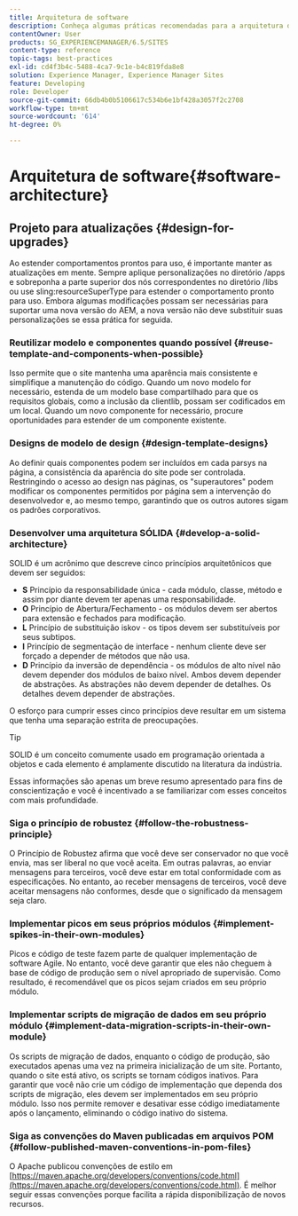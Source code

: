 ```yaml
---
title: Arquitetura de software
description: Conheça algumas práticas recomendadas para a arquitetura do seu software para Adobe Experience Manager.
contentOwner: User
products: SG_EXPERIENCEMANAGER/6.5/SITES
content-type: reference
topic-tags: best-practices
exl-id: cd4f3b4c-5488-4ca7-9c1e-b4c819fda8e8
solution: Experience Manager, Experience Manager Sites
feature: Developing
role: Developer
source-git-commit: 66db4b0b5106617c534b6e1bf428a3057f2c2708
workflow-type: tm+mt
source-wordcount: '614'
ht-degree: 0%

---
```


# Arquitetura de software{#software-architecture}

## Projeto para atualizações {#design-for-upgrades}

Ao estender comportamentos prontos para uso, é importante manter as atualizações em mente. Sempre aplique personalizações no diretório /apps e sobreponha a parte superior dos nós correspondentes no diretório /libs ou use sling:resourceSuperType para estender o comportamento pronto para uso. Embora algumas modificações possam ser necessárias para suportar uma nova versão do AEM, a nova versão não deve substituir suas personalizações se essa prática for seguida.

### Reutilizar modelo e componentes quando possível {#reuse-template-and-components-when-possible}

Isso permite que o site mantenha uma aparência mais consistente e simplifique a manutenção do código. Quando um novo modelo for necessário, estenda de um modelo base compartilhado para que os requisitos globais, como a inclusão da clientlib, possam ser codificados em um local. Quando um novo componente for necessário, procure oportunidades para estender de um componente existente.

### Designs de modelo de design {#design-template-designs}

Ao definir quais componentes podem ser incluídos em cada parsys na página, a consistência da aparência do site pode ser controlada. Restringindo o acesso ao design nas páginas, os &quot;superautores&quot; podem modificar os componentes permitidos por página sem a intervenção do desenvolvedor e, ao mesmo tempo, garantindo que os outros autores sigam os padrões corporativos.

### Desenvolver uma arquitetura SÓLIDA {#develop-a-solid-architecture}

SOLID é um acrônimo que descreve cinco princípios arquitetônicos que devem ser seguidos:

* **S** Princípio da responsabilidade única - cada módulo, classe, método e assim por diante devem ter apenas uma responsabilidade.
* **O** Princípio de Abertura/Fechamento - os módulos devem ser abertos para extensão e fechados para modificação.
* **L** Princípio de substituição iskov - os tipos devem ser substituíveis por seus subtipos.
* **I** Princípio de segmentação de interface - nenhum cliente deve ser forçado a depender de métodos que não usa.
* **D** Princípio da inversão de dependência - os módulos de alto nível não devem depender dos módulos de baixo nível. Ambos devem depender de abstrações. As abstrações não devem depender de detalhes. Os detalhes devem depender de abstrações.

O esforço para cumprir esses cinco princípios deve resultar em um sistema que tenha uma separação estrita de preocupações.

>[!TIP]
>
>SOLID é um conceito comumente usado em programação orientada a objetos e cada elemento é amplamente discutido na literatura da indústria.
>
>Essas informações são apenas um breve resumo apresentado para fins de conscientização e você é incentivado a se familiarizar com esses conceitos com mais profundidade.

### Siga o princípio de robustez {#follow-the-robustness-principle}

O Princípio de Robustez afirma que você deve ser conservador no que você envia, mas ser liberal no que você aceita. Em outras palavras, ao enviar mensagens para terceiros, você deve estar em total conformidade com as especificações. No entanto, ao receber mensagens de terceiros, você deve aceitar mensagens não conformes, desde que o significado da mensagem seja claro.

### Implementar picos em seus próprios módulos {#implement-spikes-in-their-own-modules}

Picos e código de teste fazem parte de qualquer implementação de software Agile. No entanto, você deve garantir que eles não cheguem à base de código de produção sem o nível apropriado de supervisão. Como resultado, é recomendável que os picos sejam criados em seu próprio módulo.

### Implementar scripts de migração de dados em seu próprio módulo {#implement-data-migration-scripts-in-their-own-module}

Os scripts de migração de dados, enquanto o código de produção, são executados apenas uma vez na primeira inicialização de um site. Portanto, quando o site está ativo, os scripts se tornam códigos inativos. Para garantir que você não crie um código de implementação que dependa dos scripts de migração, eles devem ser implementados em seu próprio módulo. Isso nos permite remover e desativar esse código imediatamente após o lançamento, eliminando o código inativo do sistema.

### Siga as convenções do Maven publicadas em arquivos POM {#follow-published-maven-conventions-in-pom-files}

O Apache publicou convenções de estilo em [https://maven.apache.org/developers/conventions/code.html](https://maven.apache.org/developers/conventions/code.html). É melhor seguir essas convenções porque facilita a rápida disponibilização de novos recursos.
